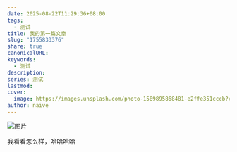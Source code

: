 ```yaml
---
date: 2025-08-22T11:29:36+08:00
tags:
  - 测试
title: 我的第一篇文章
slug: "1755833376"
share: true
canonicalURL:
keywords:
  - 测试
description:
series: 测试
lastmod:
cover:
  image: https://images.unsplash.com/photo-1589895868481-e2ffe351cccb?crop=entropy&cs=tinysrgb&fit=max&fm=jpg&ixid=M3wzNjAwOTd8MHwxfHNlYXJjaHwxfHwlRTclOTklQkQlRTglQTIlOUN8ZW58MHwwfHx8MTc1NTgzMzQxOXww&ixlib=rb-4.1.0&q=80&w=1080
author: naive
---
```


![图片](/images/79cdd80adcfa291bd063f1fa9b0c7926.webp)

我看看怎么样，哈哈哈哈
